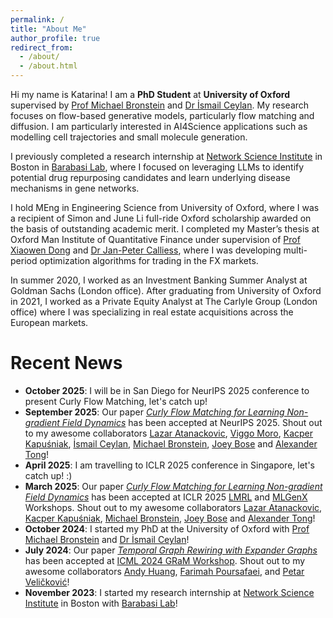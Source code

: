 ```yaml
---
permalink: /
title: "About Me"
author_profile: true
redirect_from: 
  - /about/
  - /about.html
---
```


Hi my name is Katarina! I am a **PhD Student** at **University of Oxford** supervised by [Prof Michael Bronstein](https://www.cs.ox.ac.uk/people/michael.bronstein/) and [Dr İsmail Ceylan](https://www.cs.ox.ac.uk/people/ismaililkan.ceylan/). My research focuses on flow-based generative models, particularly flow matching and diffusion. I am particularly interested in AI4Science applications such as modelling cell trajectories and small molecule generation.

I previously completed a research internship at [Network Science Institute](https://www.networkscienceinstitute.org) in Boston in [Barabasi Lab](https://barabasi.com/science), where I focused on leveraging LLMs to identify potential drug repurposing candidates and learn underlying disease mechanisms in gene networks.

I hold MEng in Engineering Science from University of Oxford, where I was a recipient of Simon and June Li full-ride Oxford scholarship awarded on the basis of outstanding academic merit. I completed my Master’s thesis at Oxford Man Institute of Quantitative Finance under supervision of [Prof Xiaowen Dong](https://web.media.mit.edu/~xdong/) and [Dr Jan-Peter Calliess](https://www.robots.ox.ac.uk/~jan/), where I was developing multi-period optimization algorithms for trading in the FX markets.

In summer 2020, I worked as an Investment Banking Summer Analyst at Goldman Sachs (London office). After graduating from University of Oxford in 2021, I worked as a Private Equity Analyst at The Carlyle Group (London office) where I was specializing in real estate acquisitions across the European markets. 

Recent News
======
- **October 2025**: I will be in San Diego for NeurIPS 2025 conference to present Curly Flow Matching, let's catch up! 
- **September 2025**: Our paper [_Curly Flow Matching for Learning Non-gradient Field Dynamics_](https://arxiv.org/abs/2510.26645) has been accepted at NeurIPS 2025. Shout out to my awesome collaborators [Lazar Atanackovic](https://lazaratan.github.io), [Viggo Moro](https://www.linkedin.com/in/viggo-moro/), [Kacper Kapuśniak](https://x.com/KKapusniak1), [İsmail Ceylan](https://www.cs.ox.ac.uk/people/ismaililkan.ceylan/), [Michael Bronstein](https://www.cs.ox.ac.uk/people/michael.bronstein/), [Joey Bose](https://joeybose.github.io) and [Alexander Tong](https://www.alextong.net)!
- **April 2025**: I am travelling to ICLR 2025 conference in Singapore, let's catch up! :)
- **March 2025**: Our paper [_Curly Flow Matching for Learning Non-gradient Field Dynamics_](https://openreview.net/pdf?id=Cv84fXtQPJ) has been accepted at ICLR 2025 [LMRL](https://www.lmrl.org) and [MLGenX](https://mlgenx.github.io) Workshops. Shout out to my awesome collaborators [Lazar Atanackovic](https://lazaratan.github.io), [Kacper Kapuśniak](https://x.com/KKapusniak1), [Michael Bronstein](https://www.cs.ox.ac.uk/people/michael.bronstein/), [Joey Bose](https://joeybose.github.io) and [Alexander Tong](https://www.alextong.net)!
- **October 2024**: I started my PhD at the University of Oxford with [Prof Michael Bronstein](https://www.cs.ox.ac.uk/people/michael.bronstein/) and [Dr İsmail Ceylan](https://www.cs.ox.ac.uk/people/ismaililkan.ceylan/)!
- **July 2024**: Our paper [_Temporal Graph Rewiring with Expander Graphs_](https://arxiv.org/abs/2406.02362) has been accepted at [ICML 2024 GRaM Workshop](https://gram-workshop.github.io). Shout out to my awesome collaborators [Andy Huang](https://shenyanghuang.github.io), [Farimah Poursafaei](https://fpour.github.io), and [Petar Veličković](https://petar-v.com)!
- **November 2023**: I started my research internship at [Network Science Institute](https://www.networkscienceinstitute.org) in Boston with [Barabasi Lab](https://barabasi.com/science)!

